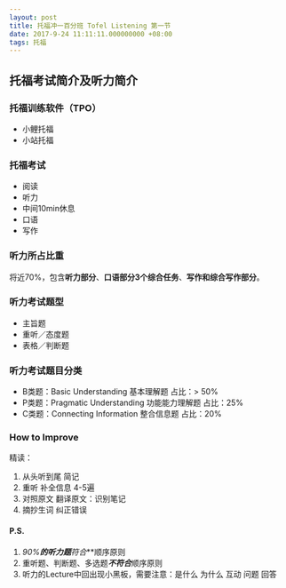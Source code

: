 ```yaml
---
layout: post  
title: 托福冲一百分班 Tofel Listening 第一节
date: 2017-9-24 11:11:11.000000000 +08:00  
tags: 托福  
---
```


## 托福考试简介及听力简介

### 托福训练软件（TPO）
+ 小鲤托福
+ 小站托福

### 托福考试
+ 阅读
+ 听力
+ 中间10min休息
+ 口语
+ 写作

### 听力所占比重
将近70%，包含**听力部分**、**口语部分3个综合任务**、**写作和综合写作部分**。
### 听力考试题型
+ 主旨题
+ 重听／态度题
+ 表格／判断题

### 听力考试题目分类
+ B类题：Basic Understanding 基本理解题 占比：> 50%
+ P类题：Pragmatic Understanding 功能能力理解题 占比：25%
+ C类题：Connecting Information 整合信息题 占比：20%

### How to Improve
精读：

1. 从头听到尾 简记
2. 重听 补全信息 4-5遍
3. 对照原文 翻译原文：识别笔记
4. 摘抄生词 纠正错误

#### P.S.
1. **90%**的听力题***符合***顺序原则
2. 重听题、判断题、多选题***不符合***顺序原则
3. 听力的Lecture中回出现小黑板，需要注意：是什么 为什么 互动 问题 回答
